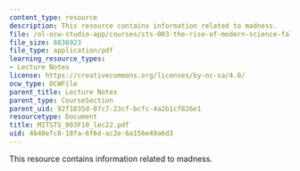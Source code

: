 ```yaml
---
content_type: resource
description: This resource contains information related to madness.
file: /ol-ocw-studio-app/courses/sts-003-the-rise-of-modern-science-fall-2010/4640efc818fa6f6dac2e6a156e49a6d3_MITSTS_003F10_lec22.pdf
file_size: 8836923
file_type: application/pdf
learning_resource_types:
- Lecture Notes
license: https://creativecommons.org/licenses/by-nc-sa/4.0/
ocw_type: OCWFile
parent_title: Lecture Notes
parent_type: CourseSection
parent_uid: 92f1035d-07c7-23cf-bcfc-4a2b1cf826e1
resourcetype: Document
title: MITSTS_003F10_lec22.pdf
uid: 4640efc8-18fa-6f6d-ac2e-6a156e49a6d3
---
```

This resource contains information related to madness.